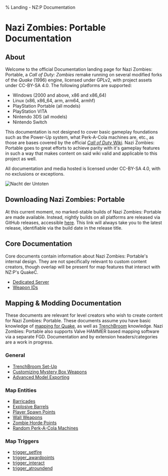 % Landing - NZ:P Documentation
# Nazi Zombies: Portable Documentation

## About

Welcome to the official Documentation landing page for Nazi Zombies: Portable, a _Call of Duty: Zombies_ remake running on several modified forks of the _Quake_ (1996) engine, licensed under GPLv2, with project assets under CC-BY-SA 4.0. The following platforms are supported:

- Windows (2000 and above, x86 and x86_64)
- Linux (x86, x86_64, arm, arm64, armhf)
- PlayStation Portable (all models)
- PlayStation VITA
- Nintendo 3DS (all models)
- Nintendo Switch

This documentation is not designed to cover basic gameplay foundations such as the Power-Up system, what Perk-A-Cola machines are, etc., as those are bases covered by the official [_Call of Duty_ Wiki](https://callofduty.fandom.com/wiki/Call_of_Duty_Wiki). Nazi Zombies: Portable goes to great efforts to achieve parity with it's gameplay features in such a way that makes content on said wiki valid and applicable to this project as well.

All documentation and media hosted is licensed under CC-BY-SA 4.0, with no exclusions or exceptions.

![Nacht der Untoten](https://raw.githubusercontent.com/nzp-team/nzportable/main/screenshots/0.webp)

## Downloading Nazi Zombies: Portable

At this current moment, no marked-stable builds of Nazi Zombies: Portable are made available. Instead, nightly builds on all platforms are released via GitHub releases, accessible [here](https://github.com/nzp-team/nzportable/releases/latest). This link will always take you to the latest release, identifiable via the build date in the release title.

## Core Documentation

Core documents contain information about Nazi Zombies: Portable's internal design. They are not specifically relevant to custom content creators, though overlap will be present for map features that interact with NZ:P's QuakeC.

- [Dedicated Server](../internal/dedicated-server.md)
- [Weapon IDs](../internal/weapon-ids.md)

## Mapping & Modding Documentation

These documents are relevant for level creators who wish to create content for Nazi Zombies: Portable. These documents assume you have basic knowledge of [mapping for Quake](https://www.youtube.com/playlist?list=PLgDKRPte5Y0AZ_K_PZbWbgBAEt5xf74aE), as well as [TrenchBroom](https://trenchbroom.github.io/) knowledge. Nazi Zombies: Portable also supports Valve HAMMER based mapping software via a separate FGD.
Documentation and by extension headers/categories are a work in progress.

### General
- [TrenchBroom Set-Up](../mapping/trenchbroom-setup.md)
- [Customizing Mystery Box Weapons](../mapping/mbox2-format.md)
- [Advanced Model Exporting](../mapping/model-exporting.md)

### Map Entities
- [Barricades](../mapping/barricades.md)
- [Explosive Barrels](../mapping/explosive-barrels.md)
- [Player Spawn Points](../mapping/player-spawns.md)
- [Wall Weapons](../mapping/wall-weapons.md)
- [Zombie Horde Points](../mapping/zombie-horde-points.md)
- [Random Perk-A-Cola Machines](../mapping/random-perks.md)

### Map Triggers
- [trigger_setfire](../mapping/trigger_setfire.md)
- [trigger_awardpoints](../mapping/trigger_awardpoints.md)
- [trigger_interact](../mapping/trigger_interact.md)
- [trigger_atroundend](../mapping/trigger_atroundend.md)

